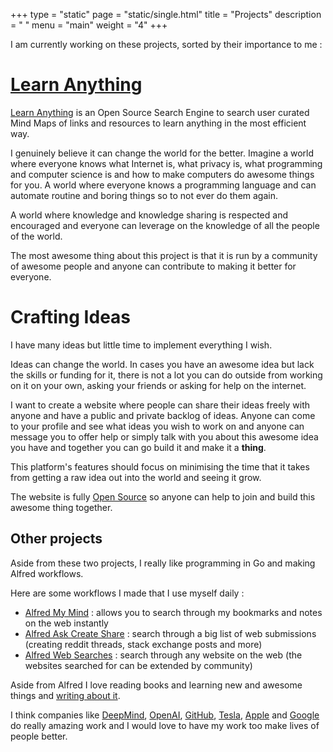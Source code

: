 +++
type = "static"
page = "static/single.html"
title = "Projects"
description = " "
menu = "main"
weight = "4"
+++


I am currently working on these projects, sorted by their importance to me :

# [Learn Anything](https://learn-anything.xyz/)

[Learn Anything](https://learn-anything.xyz/) is an Open Source Search Engine to search user curated Mind Maps of links and resources to learn anything in the most efficient way.

I genuinely believe it can change the world for the better. Imagine a world where everyone knows what Internet is, what privacy is, what programming and computer science is and how to make computers do awesome things for you. A world where everyone knows a programming language and can automate routine and boring things so to not ever do them again.

A world where knowledge and knowledge sharing is respected and encouraged and everyone can leverage on the knowledge of all the people of the world.

The most awesome thing about this project is that it is run by a community of awesome people and anyone can contribute to making it better for everyone.

# Crafting Ideas

I have many ideas but little time to implement everything I wish.

Ideas can change the world. In cases you have an awesome idea but lack the skills or funding for it, there is not a lot you can do outside from working on it on your own, asking your friends or asking for help on the internet.

I want to create a website where people can share their ideas freely with anyone and have a public and private backlog of ideas. Anyone can come to your profile and see what ideas you wish to work on and anyone can message you to offer help or simply talk with you about this awesome idea you have and together you can go build it and make it a **thing**.

This platform's features should focus on minimising the time that it takes from getting a raw idea out into the world and seeing it grow.

The website is fully [Open Source](https://github.com/nikitavoloboev/crafting-ideas) so anyone can help to join and build this awesome thing together.


## Other projects

Aside from these two projects, I really like programming in Go and making Alfred workflows.

Here are some workflows I made that I use myself daily :

* [Alfred My Mind](https://github.com/nikitavoloboev/alfred-my-mind) : allows you to search through my bookmarks and notes on the web instantly
* [Alfred Ask Create Share](https://github.com/nikitavoloboev/alfred-ask-create-share) : search through a big list of web submissions (creating reddit threads, stack exchange posts and more)
* [Alfred Web Searches](https://github.com/nikitavoloboev/alfred-web-searches) : search through any website on the web (the websites searched for can be extended by community)


Aside from Alfred I love reading books and learning new and awesome things and [writing about it](https://medium.com/@NikitaVoloboev).

I think companies like [DeepMind](https://deepmind.com), [OpenAI](https://openai.com/), [GitHub](https://github.com/), [Tesla](https://www.tesla.com), [Apple](https://www.apple.com) and [Google](https://www.google.com) do really amazing work and I would love to have my work too make lives of people better.
